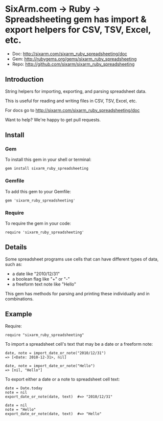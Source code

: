 # SixArm.com → Ruby → <br> Spreadsheeting gem has import & export helpers for CSV, TSV, Excel, etc.

* Doc: <http://sixarm.com/sixarm_ruby_spreadsheeting/doc>
* Gem: <http://rubygems.org/gems/sixarm_ruby_spreadsheeting>
* Repo: <http://github.com/sixarm/sixarm_ruby_spreadsheeting>
<!--header-shut-->


## Introduction

String helpers for importing, exporting, and parsing spreadsheet data.

This is useful for reading and writing files in CSV, TSV, Excel, etc.

For docs go to <http://sixarm.com/sixarm_ruby_spreadsheeting/doc>

Want to help? We're happy to get pull requests.


<!--install-open-->

## Install

### Gem

To install this gem in your shell or terminal:

    gem install sixarm_ruby_spreadsheeting

### Gemfile

To add this gem to your Gemfile:

    gem 'sixarm_ruby_spreadsheeting'

### Require

To require the gem in your code:

    require 'sixarm_ruby_spreadsheeting'

<!--install-shut-->


## Details

Some spreadsheet programs use cells that can have different types of data, such as:

  * a date like "2010/12/31"
  * a boolean flag like "+" or "-"
  * a freeform text note like "Hello"

This gem has methods for parsing and printing these individually and in combinations.


## Example

Require:

    require "sixarm_ruby_spreadsheeting"

To import a spreadsheet cell's text that may be a date or a freeform note:

    date, note = import_date_or_note("2010/12/31") 
    => [<Date: 2010-12-31>, nil]

    date, note = import_date_or_note("Hello") 
    => [nil, "Hello"]

To export either a date or a note to spreadsheet cell text:

    date = Date.today
    note = nil
    export_date_or_note(date, text)  #=> "2010/12/31"

    date = nil
    note = "Hello"
    export_date_or_note(date, text)  #=> "Hello"

